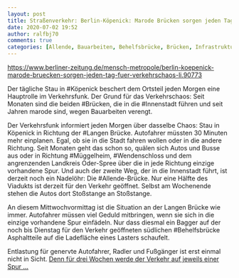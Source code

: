 ```yaml
---
layout: post
title: Straßenverkehr: Berlin-Köpenick: Marode Brücken sorgen jeden Tag für Verkehrschaos, aus Berliner Zeitung
date: 2020-07-02 19:52
author: ralfbj70
comments: true
categories: [Allende, Bauarbeiten, Behelfsbrücke, Brücken, Infrastruktur, Innenstadt, Köpenick, Langen, Müggelheim, Straßenverkehr, Wendenschloss]
---
```

https://www.berliner-zeitung.de/mensch-metropole/berlin-koepenick-marode-bruecken-sorgen-jeden-tag-fuer-verkehrschaos-li.90773

Der tägliche Stau in #Köpenick beschert dem Ortsteil jeden Morgen eine Hauptrolle im Verkehrsfunk. Der Grund für das Verkehrschaos: Seit Monaten sind die beiden #Brücken, die in die #Innenstadt führen und seit Jahren marode sind, wegen Bauarbeiten verengt.

Der Verkehrsfunk informiert jeden Morgen über dasselbe Chaos: Stau in Köpenick in Richtung der #Langen Brücke. Autofahrer müssten 30 Minuten mehr einplanen. Egal, ob sie in die Stadt fahren wollen oder in die andere Richtung. Seit Monaten geht das schon so, quälen sich Autos und Busse aus oder in Richtung #Müggelheim, #Wendenschloss und dem angrenzenden Landkreis Oder-Spree über die in jede Richtung einzige vorhandene Spur. Und auch der zweite Weg, der in die Innenstadt führt, ist derzeit noch ein Nadelöhr: Die #Allende-Brücke. Nur eine Hälfte des Viadukts ist derzeit für den Verkehr geöffnet. Selbst am Wochenende stehen die Autos dort Stoßstange an Stoßstange.

An diesem Mittwochvormittag ist die Situation an der Langen Brücke wie immer. Autofahrer müssen viel Geduld mitbringen, wenn sie sich in die einzige vorhandene Spur einfädeln. Nur dass diesmal ein Bagger auf der noch bis Dienstag für den Verkehr geöffneten südlichen #Behelfsbrücke Asphaltteile auf die Ladefläche eines Lasters schaufelt.

Entlastung für genervte Autofahrer, Radler und Fußgänger ist erst einmal nicht in Sicht. <a href="https://www.berliner-zeitung.de/mensch-metropole/berlin-koepenick-marode-bruecken-sorgen-jeden-tag-fuer-verkehrschaos-li.90773">Denn für drei Wochen werde der Verkehr auf jeweils einer Spur ...</a>
